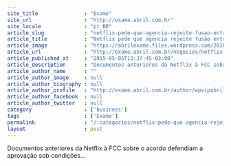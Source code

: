 ```yaml
---
site_title               : "Exame"
site_url                 : "http://exame.abril.com.br"
site_locale              : "pt_BR"
article_slug             : "netflix-pede-que-agencia-rejeite-fusao-entre-at-t-e-directv"
article_title            : "Netflix pede que agência rejeite fusão entre AT&T e DirecTV"
article_image            : "https://abrilexame.files.wordpress.com/2016/09/size_960_16_9_netflix102.jpg?quality=70&strip=all&w=960"
article_url              : "http://exame.abril.com.br/negocios/netflix-pede-que-agencia-rejeite-fusao-entre-at-t-e-directv/"
article_published_at     : "2015-05-05T13:37:45-03:00"
article_description      : "Documentos anteriores da Netflix à FCC sobre o acordo defendiam a aprovação sob condições..."
article_author_name      : ""
article_author_image     : null
article_author_biography : null
article_author_profile   : "http://exame.abril.com.br/author/wpvipabril/"
article_author_facebook  : null
article_author_twitter   : null
category                 : ['business']
tags                     : ['Exame']
permalink                : "/:categories/netflix-pede-que-agencia-rejeite-fusao-entre-at-t-e-directv/"
layout                   : post
---
```


Documentos anteriores da Netflix à FCC sobre o acordo defendiam a aprovação sob condições...
